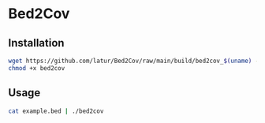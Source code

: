 # Bed2Cov

## Installation

```bash
wget https://github.com/latur/Bed2Cov/raw/main/build/bed2cov_$(uname) -o ./bed2cov
chmod +x bed2cov
```

## Usage

```bash
cat example.bed | ./bed2cov
```
